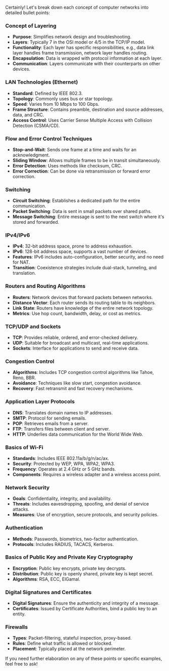 Certainly! Let's break down each concept of computer networks into detailed bullet points:

### Concept of Layering
- **Purpose**: Simplifies network design and troubleshooting.
- **Layers**: Typically 7 in the OSI model or 4/5 in the TCP/IP model.
- **Functionality**: Each layer has specific responsibilities, e.g., data link layer handles frame transmission, network layer handles routing.
- **Encapsulation**: Data is wrapped with protocol information at each layer.
- **Communication**: Layers communicate with their counterparts on other devices.

### LAN Technologies (Ethernet)
- **Standard**: Defined by IEEE 802.3.
- **Topology**: Commonly uses bus or star topology.
- **Speed**: Varies from 10 Mbps to 100 Gbps.
- **Frame Structure**: Contains preamble, destination and source addresses, data, and CRC.
- **Access Control**: Uses Carrier Sense Multiple Access with Collision Detection (CSMA/CD).

### Flow and Error Control Techniques
- **Stop-and-Wait**: Sends one frame at a time and waits for an acknowledgment.
- **Sliding Window**: Allows multiple frames to be in transit simultaneously.
- **Error Detection**: Uses methods like checksum, CRC.
- **Error Correction**: Can be done via retransmission or forward error correction.

### Switching
- **Circuit Switching**: Establishes a dedicated path for the entire communication.
- **Packet Switching**: Data is sent in small packets over shared paths.
- **Message Switching**: Entire message is sent to the next switch where it's stored and forwarded.

### IPv4/IPv6
- **IPv4**: 32-bit address space, prone to address exhaustion.
- **IPv6**: 128-bit address space, supports a vast number of devices.
- **Features**: IPv6 includes auto-configuration, better security, and no need for NAT.
- **Transition**: Coexistence strategies include dual-stack, tunneling, and translation.

### Routers and Routing Algorithms
- **Routers**: Network devices that forward packets between networks.
- **Distance Vector**: Each router sends its routing table to its neighbors.
- **Link State**: Routers have knowledge of the entire network topology.
- **Metrics**: Use hop count, bandwidth, delay, or cost as metrics.

### TCP/UDP and Sockets
- **TCP**: Provides reliable, ordered, and error-checked delivery.
- **UDP**: Suitable for broadcast and multicast, real-time applications.
- **Sockets**: Interface for applications to send and receive data.

### Congestion Control
- **Algorithms**: Includes TCP congestion control algorithms like Tahoe, Reno, BBR.
- **Avoidance**: Techniques like slow start, congestion avoidance.
- **Recovery**: Fast retransmit and fast recovery mechanisms.

### Application Layer Protocols
- **DNS**: Translates domain names to IP addresses.
- **SMTP**: Protocol for sending emails.
- **POP**: Retrieves emails from a server.
- **FTP**: Transfers files between client and server.
- **HTTP**: Underlies data communication for the World Wide Web.

### Basics of Wi-Fi
- **Standards**: Includes IEEE 802.11a/b/g/n/ac/ax.
- **Security**: Protected by WEP, WPA, WPA2, WPA3.
- **Frequency**: Operates at 2.4 GHz or 5 GHz bands.
- **Components**: Requires a wireless adapter and a wireless access point.

### Network Security
- **Goals**: Confidentiality, integrity, and availability.
- **Threats**: Includes eavesdropping, spoofing, and denial of service attacks.
- **Measures**: Use of encryption, secure protocols, and security policies.

### Authentication
- **Methods**: Passwords, biometrics, two-factor authentication.
- **Protocols**: Includes RADIUS, TACACS, Kerberos.

### Basics of Public Key and Private Key Cryptography
- **Encryption**: Public key encrypts, private key decrypts.
- **Distribution**: Public key is openly shared, private key is kept secret.
- **Algorithms**: RSA, ECC, ElGamal.

### Digital Signatures and Certificates
- **Digital Signatures**: Ensure the authenticity and integrity of a message.
- **Certificates**: Issued by Certificate Authorities, bind a public key to an entity.

### Firewalls
- **Types**: Packet-filtering, stateful inspection, proxy-based.
- **Rules**: Define what traffic is allowed or blocked.
- **Placement**: Typically placed at the network perimeter.

If you need further elaboration on any of these points or specific examples, feel free to ask!